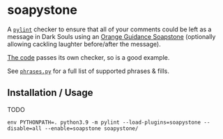 # soapystone

A [`pylint`](http://pylint.pycqa.org/en/latest/) checker to ensure that all of your comments could be left as a message in Dark Souls using an [Orange Guidance Soapstone](https://darksouls.fandom.com/wiki/Messages) (optionally allowing cackling laughter before/after the message).

[The code](soapystone/checker.py) passes its own checker, so is a good example.

See [`phrases.py`](soapystone/phrases.py) for a full list of supported phrases & fills.

## Installation / Usage

TODO

```
env PYTHONPATH=. python3.9 -m pylint --load-plugins=soapystone --disable=all --enable=soapstone soapystone/
```
